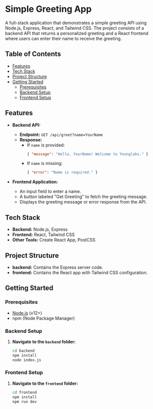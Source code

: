 # Simple Greeting App

A full-stack application that demonstrates a simple greeting API using Node.js, Express, React, and Tailwind CSS. The project consists of a backend API that returns a personalized greeting and a React frontend where users can enter their name to receive the greeting.

## Table of Contents

- [Features](#features)
- [Tech Stack](#tech-stack)
- [Project Structure](#project-structure)
- [Getting Started](#getting-started)
  - [Prerequisites](#prerequisites)
  - [Backend Setup](#backend-setup)
  - [Frontend Setup](#frontend-setup)

## Features

- **Backend API:**
  - **Endpoint:** `GET /api/greet?name=YourName`
  - **Response:**
    - If `name` is provided:
      ```json
      { "message": "Hello, YourName! Welcome to Younglabs." }
      ```
    - If `name` is missing:
      ```json
      { "error": "Name is required." }
      ```

- **Frontend Application:**
  - An input field to enter a name.
  - A button labeled "Get Greeting" to fetch the greeting message.
  - Displays the greeting message or error response from the API.

## Tech Stack

- **Backend:** Node.js, Express
- **Frontend:** React, Tailwind CSS
- **Other Tools:** Create React App, PostCSS

## Project Structure

- **backend:** Contains the Express server code.
- **frontend:** Contains the React app with Tailwind CSS configuration.

## Getting Started

### Prerequisites

- [Node.js](https://nodejs.org/en/download/) (v12+)
- npm (Node Package Manager)

### Backend Setup

1. **Navigate to the `backend` folder:**

   ```bash
   cd backend
   npm install
   node index.js

### Frontend Setup

1. **Navigate to the `frontend` folder:**

   ```bash
   cd frontend
   npm install
   npm run dev
